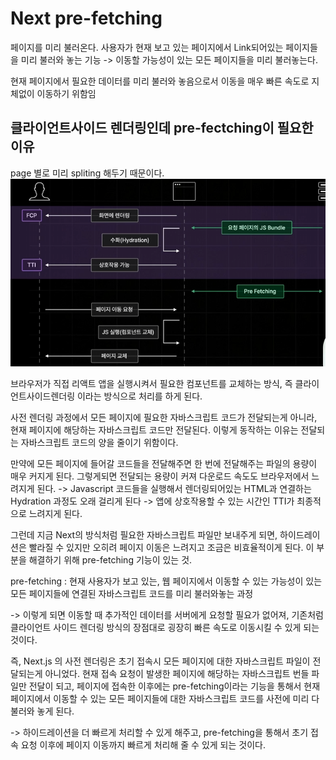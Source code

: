 # Next pre-fetching

페이지를 미리 불러온다.
사용자가 현재 보고 있는 페이지에서 Link되어있는 페이지들을 미리 불러와 놓는 기능
-> 이동할 가능성이 있는 모든 페이지들을 미리 불러놓는다.

현재 페이지에서 필요한 데이터를 미리 불러와 놓음으로서 이동을 매우 빠른 속도로 지체없이 이동하기 위함임

## 클라이언트사이드 렌더링인데 pre-fectching이 필요한 이유

page 별로 미리 spliting 해두기 때문이다.
![alt text](image.png)

브라우저가 직접 리액트 앱을 실행시켜서 필요한 컴포넌트를 교체하는 방식, 즉 클라이언트사이드렌더링 이라는 방식으로 처리를 하게 된다.

사전 렌더링 과정에서 모든 페이지에 필요한 자바스크립트 코드가 전달되는게 아니라, 현재 페이지에 해당하는 자바스크립트 코드만 전달된다. 이렇게 동작하는 이유는 전달되는 자바스크립트 코드의 양을 줄이기 위함이다.

만약에 모든 페이지에 들어갈 코드들을 전달해주면 한 번에 전달해주는 파일의 용량이 매우 커지게 된다. 그렇게되면 전달되는 용량이 커져 다운로드 속도도 브라우저에서 느려지게 된다. -> Javascript 코드들을 실행해서 렌더링되어있는 HTML과 연결하는 Hydration 과정도 오래 걸리게 된다 -> 앱에 상호작용할 수 있는 시간인 TTI가 최종적으로 느려지게 된다.

그런데 지금 Next의 방식처럼 필요한 자바스크립트 파일만 보내주게 되면,
하이드레이션은 빨라질 수 있지만 오히려 페이지 이동은 느려지고 조금은 비효율적이게 된다. 이 부분을 해결하기 위해 pre-fetching 기능이 있는 것.

pre-fetching : 현재 사용자가 보고 있는, 웹 페이지에서 이동할 수 있는 가능성이 있는 모든 페이지들에 연결된 자바스크립트 코드를 미리 불러와놓는 과정

-> 이렇게 되면 이동할 때 추가적인 데이터를 서버에게 요청할 필요가 없어져, 기존처럼 클라이언트 사이드 렌더링 방식의 장점대로 굉장히 빠른 속도로 이동시킬 수 있게 되는 것이다.

즉, Next.js 의 사전 렌더링은 초기 접속시 모든 페이지에 대한 자바스크립트 파일이 전달되는게 아니었다. 현재 접속 요청이 발생한 페이지에 해당하는 자바스크립트 번들 파일만 전달이 되고,
페이지에 접속한 이후에는 pre-fetching이라는 기능을 통해서 현재 페이지에서 이동할 수 있는 모든 페이지들에 대한 자바스크립트 코드를 사전에 미리 다 불러와 놓게 된다.

-> 하이드레이션을 더 빠르게 처리할 수 있게 해주고, pre-fetching을 통해서 초기 접속 요청 이후에 페이지 이동까지 빠르게 처리해 줄 수 있게 되는 것이다.
